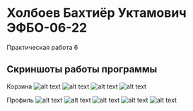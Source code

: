 # Холбоев Бахтиёр Уктамович ЭФБО-06-22

Практическая работа 6

## Скриншоты работы программы

Корзина
![alt text](<lab6_1.png>)
![alt text](<lab6_2.png>)
![alt text](<lab6_3.png>)
![alt text](<lab6_4.png>)

Профиль
![alt text](<lab6_5.png>)
![alt text](<lab6_6.png>)
![alt text](<lab6_7.png>)
![alt text](<lab6_8.png>)
![alt text](<lab6_9.png>)
